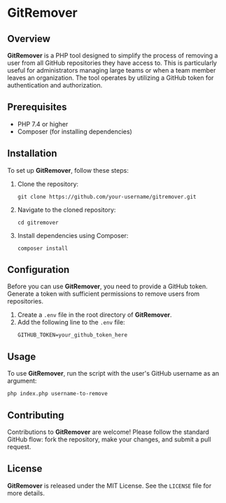 
# GitRemover

## Overview
**GitRemover** is a PHP tool designed to simplify the process of removing a user from all GitHub repositories they have access to. This is particularly useful for administrators managing large teams or when a team member leaves an organization. The tool operates by utilizing a GitHub token for authentication and authorization.

## Prerequisites
- PHP 7.4 or higher
- Composer (for installing dependencies)

## Installation
To set up **GitRemover**, follow these steps:

1. Clone the repository:
   ```
   git clone https://github.com/your-username/gitremover.git
   ```
2. Navigate to the cloned repository:
   ```
   cd gitremover
   ```
3. Install dependencies using Composer:
   ```
   composer install
   ```

## Configuration
Before you can use **GitRemover**, you need to provide a GitHub token. Generate a token with sufficient permissions to remove users from repositories.

1. Create a `.env` file in the root directory of **GitRemover**.
2. Add the following line to the `.env` file:
   ```
   GITHUB_TOKEN=your_github_token_here
   ```

## Usage
To use **GitRemover**, run the script with the user's GitHub username as an argument:
   ```
   php index.php username-to-remove
   ```

## Contributing
Contributions to **GitRemover** are welcome! Please follow the standard GitHub flow: fork the repository, make your changes, and submit a pull request.

## License
**GitRemover** is released under the MIT License. See the `LICENSE` file for more details.
